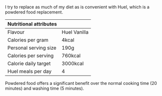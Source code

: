 I try to replace as much of my diet as is convenient with Huel, which is a powdered food replacement.

| Nutritional attributes |              |
| ---------------------- | ------------ |
| Flavour                | Huel Vanilla |
| Calories per gram      | 4kcal        |
| Personal serving size  | 190g         |
| Calories per serving   | 760kcal      |
| Calorie daily target   | 3000kcal     |
| Huel meals per day     | 4            |

Powdered food offers a significant benefit over the normal cooking time (20 minutes) and washing time (5 minutes).

